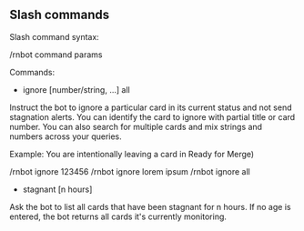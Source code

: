 ## Slash commands

Slash command syntax:

/rnbot command params

Commands:

* ignore [number/string, ...] all

Instruct the bot to ignore a particular card in its current status and not send stagnation alerts. You can identify the card to ignore with partial title or card number. You can also search for multiple cards and mix strings and numbers across your queries.

Example: You are intentionally leaving a card in Ready for Merge)

/rnbot ignore 123456
/rnbot ignore lorem ipsum
/rnbot ignore all 


* stagnant [n hours]

Ask the bot to list all cards that have been stagnant for n hours. If no age is entered, the bot returns all cards it's currently monitoring.
